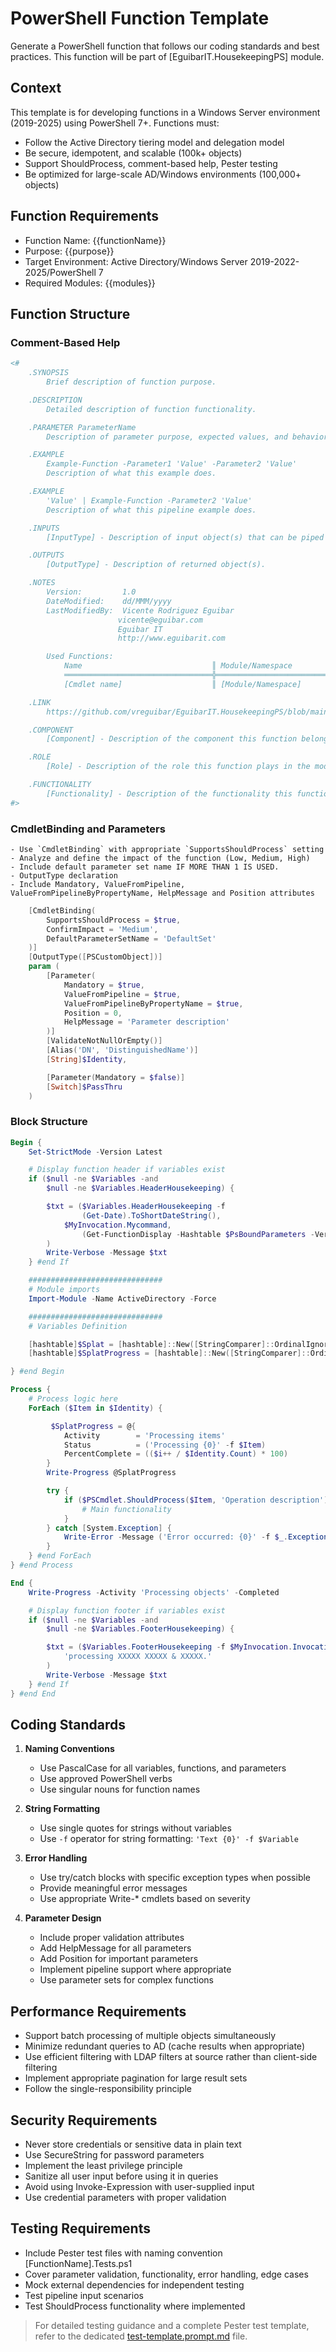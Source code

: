 ﻿# PowerShell Function Template

Generate a PowerShell function that follows our coding standards and best practices. This function will be part of [EguibarIT.HousekeepingPS] module.

## Context

This template is for developing functions in a Windows Server environment (2019-2025) using PowerShell 7+. Functions must:

- Follow the Active Directory tiering model and delegation model
- Be secure, idempotent, and scalable (100k+ objects)
- Support ShouldProcess, comment-based help, Pester testing
- Be optimized for large-scale AD/Windows environments (100,000+ objects)

## Function Requirements

- Function Name: {{functionName}}
- Purpose: {{purpose}}
- Target Environment: Active Directory/Windows Server 2019-2022-2025/PowerShell 7
- Required Modules: {{modules}}

## Function Structure

### Comment-Based Help

```powershell
<#
    .SYNOPSIS
        Brief description of function purpose.

    .DESCRIPTION
        Detailed description of function functionality.

    .PARAMETER ParameterName
        Description of parameter purpose, expected values, and behavior.

    .EXAMPLE
        Example-Function -Parameter1 'Value' -Parameter2 'Value'
        Description of what this example does.

    .EXAMPLE
        'Value' | Example-Function -Parameter2 'Value'
        Description of what this pipeline example does.

    .INPUTS
        [InputType] - Description of input object(s) that can be piped into the function.

    .OUTPUTS
        [OutputType] - Description of returned object(s).

    .NOTES
        Version:         1.0
        DateModified:    dd/MMM/yyyy
        LastModifiedBy:  Vicente Rodriguez Eguibar
                        vicente@eguibar.com
                        Eguibar IT
                        http://www.eguibarit.com

        Used Functions:
            Name                             ║ Module/Namespace
            ═════════════════════════════════╬══════════════════════════════
            [Cmdlet name]                    ║ [Module/Namespace]

    .LINK
        https://github.com/vreguibar/EguibarIT.HousekeepingPS/blob/main/README.md#function-name

    .COMPONENT
        [Component] - Description of the component this function belongs to.

    .ROLE
        [Role] - Description of the role this function plays in the module.

    .FUNCTIONALITY
        [Functionality] - Description of the functionality this function provides.
#>
```

### CmdletBinding and Parameters

    - Use `CmdletBinding` with appropriate `SupportsShouldProcess` setting
    - Analyze and define the impact of the function (Low, Medium, High)
    - Include default parameter set name IF MORE THAN 1 IS USED.
    - OutputType declaration
    - Include Mandatory, ValueFromPipeline, ValueFromPipelineByPropertyName, HelpMessage and Position attributes

```powershell
    [CmdletBinding(
        SupportsShouldProcess = $true,
        ConfirmImpact = 'Medium',
        DefaultParameterSetName = 'DefaultSet'
    )]
    [OutputType([PSCustomObject])]
    param (
        [Parameter(
            Mandatory = $true,
            ValueFromPipeline = $true,
            ValueFromPipelineByPropertyName = $true,
            Position = 0,
            HelpMessage = 'Parameter description'
        )]
        [ValidateNotNullOrEmpty()]
        [Alias('DN', 'DistinguishedName')]
        [String]$Identity,

        [Parameter(Mandatory = $false)]
        [Switch]$PassThru
    )
```

### Block Structure

```powershell
Begin {
    Set-StrictMode -Version Latest

    # Display function header if variables exist
    if ($null -ne $Variables -and
        $null -ne $Variables.HeaderHousekeeping) {

        $txt = ($Variables.HeaderHousekeeping -f
                (Get-Date).ToShortDateString(),
            $MyInvocation.Mycommand,
                (Get-FunctionDisplay -Hashtable $PsBoundParameters -Verbose:$False)
        )
        Write-Verbose -Message $txt
    } #end If

    ##############################
    # Module imports
    Import-Module -Name ActiveDirectory -Force

    ##############################
    # Variables Definition

    [hashtable]$Splat = [hashtable]::New([StringComparer]::OrdinalIgnoreCase)
    [hashtable]$SplatProgress = [hashtable]::New([StringComparer]::OrdinalIgnoreCase)

} #end Begin

Process {
    # Process logic here
    ForEach ($Item in $Identity) {

         $SplatProgress = @{
            Activity        = 'Processing items'
            Status          = ('Processing {0}' -f $Item)
            PercentComplete = (($i++ / $Identity.Count) * 100)
        }
        Write-Progress @SplatProgress

        try {
            if ($PSCmdlet.ShouldProcess($Item, 'Operation description')) {
                # Main functionality
            }
        } catch [System.Exception] {
            Write-Error -Message ('Error occurred: {0}' -f $_.Exception.Message)
        }
    } #end ForEach
} #end Process

End {
    Write-Progress -Activity 'Processing objects' -Completed

    # Display function footer if variables exist
    if ($null -ne $Variables -and
        $null -ne $Variables.FooterHousekeeping) {

        $txt = ($Variables.FooterHousekeeping -f $MyInvocation.InvocationName,
            'processing XXXXX XXXXX & XXXXX.'
        )
        Write-Verbose -Message $txt
    } #end If
} #end End
```

## Coding Standards

1. **Naming Conventions**
   - Use PascalCase for all variables, functions, and parameters
   - Use approved PowerShell verbs
   - Use singular nouns for function names

2. **String Formatting**
   - Use single quotes for strings without variables
   - Use `-f` operator for string formatting: `'Text {0}' -f $Variable`

3. **Error Handling**
   - Use try/catch blocks with specific exception types when possible
   - Provide meaningful error messages
   - Use appropriate Write-* cmdlets based on severity

4. **Parameter Design**
   - Include proper validation attributes
   - Add HelpMessage for all parameters
   - Add Position for important parameters
   - Implement pipeline support where appropriate
   - Use parameter sets for complex functions

## Performance Requirements

- Support batch processing of multiple objects simultaneously
- Minimize redundant queries to AD (cache results when appropriate)
- Use efficient filtering with LDAP filters at source rather than client-side filtering
- Implement appropriate pagination for large result sets
- Follow the single-responsibility principle

## Security Requirements

- Never store credentials or sensitive data in plain text
- Use SecureString for password parameters
- Implement the least privilege principle
- Sanitize all user input before using it in queries
- Avoid using Invoke-Expression with user-supplied input
- Use credential parameters with proper validation

## Testing Requirements

- Include Pester test files with naming convention [FunctionName].Tests.ps1
- Cover parameter validation, functionality, error handling, edge cases
- Mock external dependencies for independent testing
- Test pipeline input scenarios
- Test ShouldProcess functionality where implemented

> For detailed testing guidance and a complete Pester test template, refer to the dedicated [test-template.prompt.md](./test-template.prompt.md) file.
